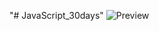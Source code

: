 ﻿"# JavaScript_30days" 
![Preview](https://raw.githubusercontent.com/Nesmark/JavaScript_30days/master/13day/screenshot.png)
